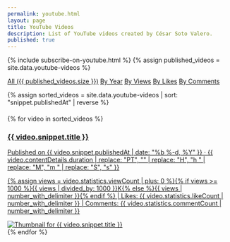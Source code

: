 ```yaml
---
permalink: youtube.html
layout: page
title: YouTube Videos
description: List of YouTube videos created by César Soto Valero.
published: true
---
```


<!-- markdownlint-disable MD033 -->
{% include subscribe-on-youtube.html %}
{% assign published_videos = site.data.youtube-videos %}

<!-- Buttons for ordering YouTube videos -->
<div class="list-filters">
  <a href="/youtube.html" class="list-filter">All ({{ published_videos.size }})</a>
  <a href="/youtube/by-year.html" class="list-filter">By Year</a>
  <a href="/youtube/by-views.html" class="list-filter">By Views</a>
  <a href="/youtube/by-likes.html" class="list-filter">By Likes</a>
  <a href="/youtube/by-comments.html" class="list-filter">By Comments</a>
</div>

{% assign sorted_videos = site.data.youtube-videos | sort: "snippet.publishedAt" | reverse %}

<div class="linkedin-posts-container post-preview" style="margin-top: 20px;">
  {% for video in sorted_videos %}
  <a href="https://www.youtube.com/watch?v={{ video.id }}" target="_blank" class="youtube-video-link">
   <div class="youtube-video-card">
    <div class="youtube-video-text">
      <h3 class="youtube-video-title">{{ video.snippet.title }}</h3>
      <p class="youtube-video-description">
       Published on {{ video.snippet.publishedAt | date: "%b %-d, %Y" }} ·
       {{ video.contentDetails.duration | replace: "PT", "" | replace: "H", "h " | replace: "M", "m " | replace: "S", "s" }}
      </p>
      <p class="youtube-video-stats">
       <i class="fas fa-eye"></i> {% assign views = video.statistics.viewCount | plus: 0 %}{% if views >= 1000 %}{{ views | divided_by: 1000 }}K{% else %}{{ views | number_with_delimiter }}{% endif %} |
       <span><i class="fas fa-thumbs-up"></i> Likes: {{ video.statistics.likeCount | number_with_delimiter }}</span> |
       <span><i class="fas fa-comments"></i> Comments: {{ video.statistics.commentCount | number_with_delimiter }}</span>
      </p>
    </div>
    <div class="youtube-video-thumbnail">
      <img src="{{ video.snippet.thumbnails.medium.url }}" alt="Thumbnail for {{ video.snippet.title }}">
    </div>
   </div>
  </a>
  {% endfor %}
</div>
